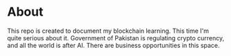 # About
This repo is created to document my blockchain learning. This time I'm quite serious about it.
Government of Pakistan is regulating crypto currency, and all the world is after AI. There are business opportunities in this space.

